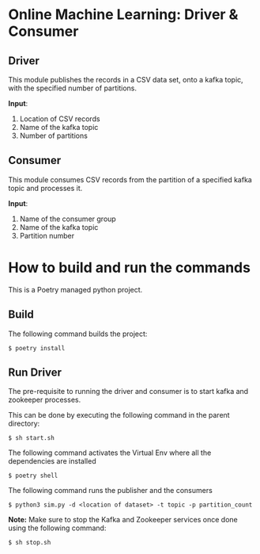 # Online Machine Learning: Driver & Consumer

## Driver

This module publishes the records in a CSV data set, onto a kafka topic, with the specified number of partitions.

**Input**:

1. Location of CSV records
1. Name of the kafka topic
1. Number of partitions

## Consumer

This module consumes CSV records from the partition of a specified kafka topic and processes it.

**Input**:

1. Name of the consumer group
1. Name of the kafka topic
1. Partition number

# How to build and run the commands

This is a Poetry managed python project. 

## Build

The following command builds the project:

    $ poetry install

## Run Driver

The pre-requisite to running the driver and consumer is to start kafka and zookeeper processes. 

This can be done by executing the following command in the parent directory:

    $ sh start.sh

The following command activates the Virtual Env where all the dependencies are installed

    $ poetry shell

The following command runs the publisher and the consumers

    $ python3 sim.py -d <location of dataset> -t topic -p partition_count  


**Note:**
Make sure to stop the Kafka and Zookeeper services once done using the following command:

    $ sh stop.sh

